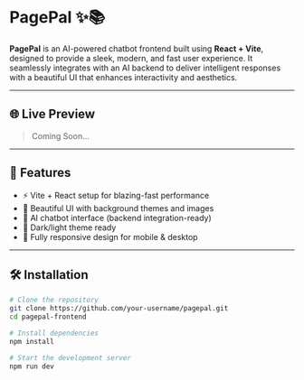 # PagePal ✨📚

**PagePal** is an AI-powered chatbot frontend built using **React + Vite**, designed to provide a sleek, modern, and fast user experience. It seamlessly integrates with an AI backend to deliver intelligent responses with a beautiful UI that enhances interactivity and aesthetics.

---

## 🌐 Live Preview

> Coming Soon...

---

## 🚀 Features

- ⚡️ Vite + React setup for blazing-fast performance
- 🎨 Beautiful UI with background themes and images
- 🤖 AI chatbot interface (backend integration-ready)
- 🌙 Dark/light theme ready
- 📱 Fully responsive design for mobile & desktop

---

## 🛠️ Installation

```bash
# Clone the repository
git clone https://github.com/your-username/pagepal.git
cd pagepal-frontend

# Install dependencies
npm install

# Start the development server
npm run dev